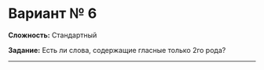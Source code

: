 # Вариант № 6
**Сложность:** Стандартный

**Задание:**  Есть ли слова, содержащие гласные только 2го рода?

---